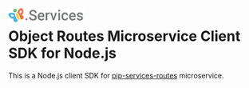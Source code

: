 # <img src="https://github.com/pip-services/pip-services/raw/master/design/Logo.png" alt="Pip.Services Logo" style="max-width:30%"> <br/> Object Routes Microservice Client SDK for Node.js

This is a Node.js client SDK for [pip-services-routes](http://gitlab.com/pip-services/pip-services-routes-node) microservice.
